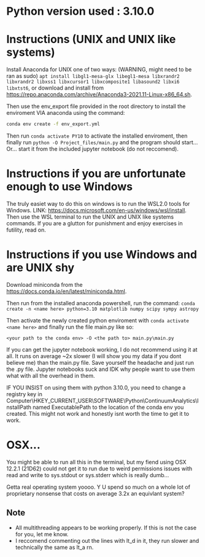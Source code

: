 # Python version used : 3.10.0

# Instructions (UNIX and UNIX like systems)
Install Anaconda for UNIX one of two ways: (WARNING, might need to be ran as sudo)
```apt install libgl1-mesa-glx libegl1-mesa libxrandr2 libxrandr2 libxss1 libxcursor1 libxcomposite1 libasound2 libxi6 libxtst6```, or download and install from https://repo.anaconda.com/archive/Anaconda3-2021.11-Linux-x86_64.sh.

Then use the env_export file provided in the root directory to install the enviroment VIA anaconda using the command:

```BASH
conda env create -f env_export.yml
```

Then run ```conda activate PY10``` to activate the installed enviroment, then finally run ```python -O Project_files/main.py``` and the program should start... Or... start it from the included jupyter notebook (do not reccomend).

# Instructions if you are unfortunate enough to use Windows
The truly easiet way to do this on windows is to run the WSL2.0 tools for Windows. LINK: https://docs.microsoft.com/en-us/windows/wsl/install. Then use the WSL terminal to run the UNIX and UNIX like systems commands. If you are a glutton for punishment and enjoy exercises in futility, read on.

# Instructions if you use Windows and are UNIX shy

Download miniconda from the https://docs.conda.io/en/latest/miniconda.html.

Then run from the installed anaconda powershell, run the command:
```conda create -n <name here> python=3.10 matplotlib numpy scipy sympy astropy```

Then activate the newly created python enviroment with ```conda activate <name here>``` and finally run the file main.py like so:
```
<your path to the conda env> -O <the path to> main.py\main.py
```      
      
If you can get the jupyter notebook working, I do not recommend using it at all. It runs on average ~2x slower (I will show you my data if you dont believe me) than the main.py file. Save yourself the headache and just run the .py file. Jupyter notebooks suck and IDK why people want to use them what with all the overhead in them.

IF YOU INSIST on using them with python 3.10.0, you need to change a registry key in Computer\HKEY_CURRENT_USER\SOFTWARE\Python\ContinuumAnalytics\InstallPath named ExecutablePath to the location of the conda env you created. This might not work and honestly isnt worth the time to get it to work.

# OSX...
You might be able to run all this in the terminal, but my fiend using OSX 12.2.1 (21D62) could not get it to run due to weird permissions issues with read and write to sys.stdout or sys.stderr which is really dumb...

Getta real operating system yoooo. Y U spend so much on a whole lot of proprietary nonsense that costs on average 3.2x an equivlant system?

## Note
- All multithreading appears to be working properly. If this is not the case for you, let me know.
- I reccomend commenting out the lines with lt_d in it, they run slower and technically the same as lt_a rn.
